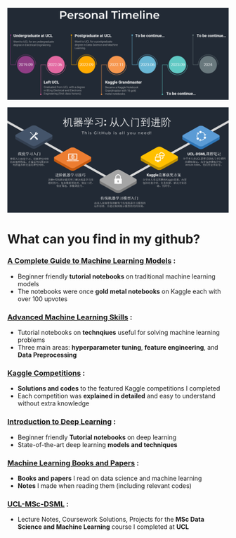 ![ryanluoli1 commit timeline](./Timeline.png)

![ryanluoli1 commit timeline](./项目介绍.png)

# What can you find in my github?


### **[A Complete Guide to Machine Learning Models](https://github.com/ryanluoli1/A-Complete-Guide-to-Machine-Learning-Models)** :

  - Beginner friendly **tutorial notebooks** on traditional machine learning models
  - The notebooks were once **gold metal notebooks** on Kaggle each with over 100 upvotes


### **[Advanced Machine Learning Skills](https://github.com/ryanluoli1/Advanced-Machine-Learning-Skills)** :

  - Tutorial notebooks on **technqiues** useful for solving machine learning problems
  - Three main areas: **hyperparameter tuning**, **feature engineering**, and **Data Preprocessing**


### **[Kaggle Competitions](https://github.com/ryanluoli1/Kaggle-Competitions)** :
 
  - **Solutions and codes** to the featured Kaggle competitions I completed
  - Each competition was **explained in detailed** and easy to understand without extra knowledge
 
 
### **[Introduction to Deep Learning](https://github.com/ryanluoli1/Introduction-to-Deep-Learning)** :
 
  - Beginner friendly **Tutorial notebooks** on deep learning
  - State-of-the-art deep learning **models and techniques** 


### **[Machine Learning Books and Papers](https://github.com/ryanluoli1/Machine-Learning-Books-and-Papers)** :

  - **Books and papers** I read on data science and machine learning 
  - **Notes** I made when reading them (including relevant codes)
 
 
### **[UCL-MSc-DSML](https://github.com/ryanluoli1/UCL-MSc-DSML)** :
 
  - Lecture Notes, Coursework Solutions, Projects for the **MSc Data Science and Machine Learning** course I completed at **UCL**
